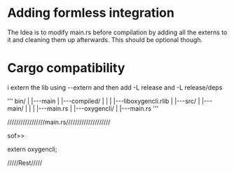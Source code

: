 # Adding formless integration
The Idea is to modify main.rs before compilation by adding all the externs to it and cleaning them up afterwards.
This should be optional though.

# Cargo compatibility
i extern the lib using --extern and then add -L release and -L release/deps

'''
bin/
|
|---main
|
|---compiled/
|   |
|   |---liboxygencli.rlib
|
|---src/
    |
    |---main/
    |   |
    |   |---main.rs
    |
    |---oxygencli/
        |
        |---main.rs
'''

/////////////////main.rs////////////////////

sof>>

extern oxygencli;

/////Rest/////
